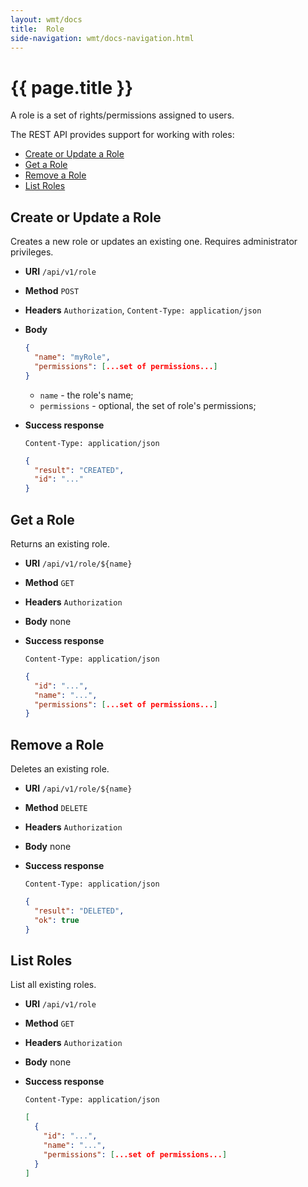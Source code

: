 ```yaml
---
layout: wmt/docs
title:  Role
side-navigation: wmt/docs-navigation.html
---
```


# {{ page.title }}

A role is a set of rights/permissions assigned to users.

The REST API provides support for working with roles:

- [Create or Update a Role](#create-update)
- [Get a Role](#get)
- [Remove a Role](#remove)
- [List Roles](#list)

<a name="create-update"/>

## Create or Update a Role

Creates a new role or updates an existing one. Requires administrator
privileges.

* **URI** `/api/v1/role`
* **Method** `POST`
* **Headers** `Authorization`, `Content-Type: application/json`
* **Body**
    ```json
    {
      "name": "myRole",
      "permissions": [...set of permissions...]
    }
    ```
    
    - `name` - the role's name;
    - `permissions` - optional, the set of role's permissions;
* **Success response**

    ```
    Content-Type: application/json
    ```

    ```json
    {
      "result": "CREATED",
      "id": "..."
    }
    ```

<a name="get"/>

## Get a Role

Returns an existing role.

* **URI** `/api/v1/role/${name}`
* **Method** `GET`
* **Headers** `Authorization`
* **Body**
    none
* **Success response**
    ```
    Content-Type: application/json
    ```

    ```json
    {
      "id": "...",
      "name": "...",
      "permissions": [...set of permissions...]
    }
    ```

<a name="delete"/>

## Remove a Role

Deletes an existing role.

* **URI** `/api/v1/role/${name}`
* **Method** `DELETE`
* **Headers** `Authorization`
* **Body**
    none
* **Success response**

    ```
    Content-Type: application/json
    ```

    ```json
    {
      "result": "DELETED",
      "ok": true
    }
    ```

<a name="list"/>

## List Roles

List all existing roles.

* **URI** `/api/v1/role`
* **Method** `GET`
* **Headers** `Authorization`
* **Body**
    none
* **Success response**
    ```
    Content-Type: application/json
    ```

    ```json
    [
      {
        "id": "...",
        "name": "...",
        "permissions": [...set of permissions...] 
      }
    ]
    ```
